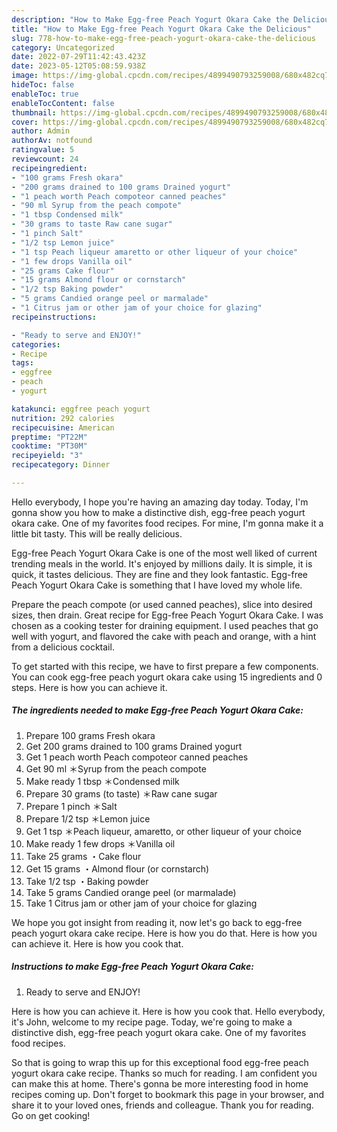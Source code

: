 ```yaml
---
description: "How to Make Egg-free Peach Yogurt Okara Cake the Delicious"
title: "How to Make Egg-free Peach Yogurt Okara Cake the Delicious"
slug: 778-how-to-make-egg-free-peach-yogurt-okara-cake-the-delicious
category: Uncategorized
date: 2022-07-29T11:42:43.423Z
date: 2023-05-12T05:08:59.938Z
image: https://img-global.cpcdn.com/recipes/4899490793259008/680x482cq70/egg-free-peach-yogurt-okara-cake-recipe-main-photo.jpg
hideToc: false
enableToc: true
enableTocContent: false
thumbnail: https://img-global.cpcdn.com/recipes/4899490793259008/680x482cq70/egg-free-peach-yogurt-okara-cake-recipe-main-photo.jpg
cover: https://img-global.cpcdn.com/recipes/4899490793259008/680x482cq70/egg-free-peach-yogurt-okara-cake-recipe-main-photo.jpg
author: Admin
authorAv: notfound
ratingvalue: 5
reviewcount: 24
recipeingredient:
- "100 grams Fresh okara"
- "200 grams drained to 100 grams Drained yogurt"
- "1 peach worth Peach compoteor canned peaches"
- "90 ml Syrup from the peach compote"
- "1 tbsp Condensed milk"
- "30 grams to taste Raw cane sugar"
- "1 pinch Salt"
- "1/2 tsp Lemon juice"
- "1 tsp Peach liqueur amaretto or other liqueur of your choice"
- "1 few drops Vanilla oil"
- "25 grams Cake flour"
- "15 grams Almond flour or cornstarch"
- "1/2 tsp Baking powder"
- "5 grams Candied orange peel or marmalade"
- "1 Citrus jam or other jam of your choice for glazing"
recipeinstructions:

- "Ready to serve and ENJOY!"
categories:
- Recipe
tags:
- eggfree
- peach
- yogurt

katakunci: eggfree peach yogurt 
nutrition: 292 calories
recipecuisine: American
preptime: "PT22M"
cooktime: "PT30M"
recipeyield: "3"
recipecategory: Dinner

---
```



Hello everybody, I hope you're having an amazing day today. Today, I'm gonna show you how to make a distinctive dish, egg-free peach yogurt okara cake. One of my favorites food recipes. For mine, I'm gonna make it a little bit tasty. This will be really delicious.

Egg-free Peach Yogurt Okara Cake is one of the most well liked of current trending meals in the world. It's enjoyed by millions daily. It is simple, it is quick, it tastes delicious. They are fine and they look fantastic. Egg-free Peach Yogurt Okara Cake is something that I have loved my whole life.

Prepare the peach compote (or used canned peaches), slice into desired sizes, then drain. Great recipe for Egg-free Peach Yogurt Okara Cake. I was chosen as a cooking tester for draining equipment. I used peaches that go well with yogurt, and flavored the cake with peach and orange, with a hint from a delicious cocktail.


To get started with this recipe, we have to first prepare a few components. You can cook egg-free peach yogurt okara cake using 15 ingredients and 0 steps. Here is how you can achieve it.

<!--inarticleads1-->

##### The ingredients needed to make Egg-free Peach Yogurt Okara Cake:

1. Prepare 100 grams Fresh okara
1. Get 200 grams drained to 100 grams Drained yogurt
1. Get 1 peach worth Peach compoteor canned peaches
1. Get 90 ml ＊Syrup from the peach compote
1. Make ready 1 tbsp ＊Condensed milk
1. Prepare 30 grams (to taste) ＊Raw cane sugar
1. Prepare 1 pinch ＊Salt
1. Prepare 1/2 tsp ＊Lemon juice
1. Get 1 tsp ＊Peach liqueur, amaretto, or other liqueur of your choice
1. Make ready 1 few drops ＊Vanilla oil
1. Take 25 grams ・Cake flour
1. Get 15 grams ・Almond flour (or cornstarch)
1. Take 1/2 tsp ・Baking powder
1. Take 5 grams Candied orange peel (or marmalade)
1. Take 1 Citrus jam or other jam of your choice for glazing


We hope you got insight from reading it, now let&#39;s go back to egg-free peach yogurt okara cake recipe. Here is how you do that. Here is how you can achieve it. Here is how you cook that. 

<!--inarticleads2-->

##### Instructions to make Egg-free Peach Yogurt Okara Cake:


1. Ready to serve and ENJOY!

Here is how you can achieve it. Here is how you cook that. Hello everybody, it&#39;s John, welcome to my recipe page. Today, we&#39;re going to make a distinctive dish, egg-free peach yogurt okara cake. One of my favorites food recipes. 

So that is going to wrap this up for this exceptional food egg-free peach yogurt okara cake recipe. Thanks so much for reading. I am confident you can make this at home. There's gonna be more interesting food in home recipes coming up. Don't forget to bookmark this page in your browser, and share it to your loved ones, friends and colleague. Thank you for reading. Go on get cooking!
